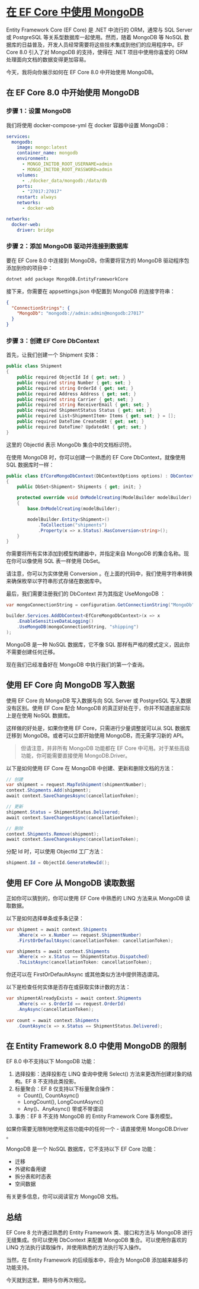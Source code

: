 # [在 EF Core 中使用 MongoDB](https://antondevtips.com/blog/getting-started-with-mongodb-in-ef-core)

Entity Framework Core (EF Core) 是 .NET 中流行的 ORM，通常与 SQL Server 或 PostgreSQL 等关系型数据库一起使用。然而，随着 MongoDB 等 NoSQL 数据库的日益普及，开发人员经常需要将这些技术集成到他们的应用程序中。EF Core 8.0 引入了对 MongoDB 的支持，使得在 .NET 项目中使用你喜爱的 ORM 处理面向文档的数据变得更加容易。

今天，我将向你展示如何在 EF Core 8.0 中开始使用 MongoDB。

## 在 EF Core 8.0 中开始使用 MongoDB

### 步骤 1：设置 MongoDB

我们将使用 docker-compose-yml 在 docker 容器中设置 MongoDB：

```yaml
services:
  mongodb:
    image: mongo:latest
    container_name: mongodb
    environment:
      - MONGO_INITDB_ROOT_USERNAME=admin
      - MONGO_INITDB_ROOT_PASSWORD=admin
    volumes:
      - ./docker_data/mongodb:/data/db
    ports:
      - "27017:27017"
    restart: always
    networks:
      - docker-web

networks:
  docker-web:
    driver: bridge
```

### 步骤 2：添加 MongoDB 驱动并连接到数据库

要在 EF Core 8.0 中连接到 MongoDB，你需要将官方的 MongoDB 驱动程序包添加到你的项目中：

```bash
dotnet add package MongoDB.EntityFrameworkCore
```

接下来，你需要在 appsettings.json 中配置到 MongoDB 的连接字符串：

```json
{
  "ConnectionStrings": {
    "MongoDb": "mongodb://admin:admin@mongodb:27017"
  }
}
```

### 步骤 3：创建 EF Core DbContext

首先，让我们创建一个 Shipment 实体：

```csharp
public class Shipment
{
    public required ObjectId Id { get; set; }
    public required string Number { get; set; }
    public required string OrderId { get; set; }
    public required Address Address { get; set; }
    public required string Carrier { get; set; }
    public required string ReceiverEmail { get; set; }
    public required ShipmentStatus Status { get; set; }
    public required List<ShipmentItem> Items { get; set; } = [];
    public required DateTime CreatedAt { get; set; }
    public required DateTime? UpdatedAt { get; set; }
}
```

这里的 ObjectId 表示 MongoDb 集合中的文档标识符。

在使用 MongoDB 时，你可以创建一个熟悉的 EF Core DbContext，就像使用 SQL 数据库时一样：

```csharp
public class EfCoreMongoDbContext(DbContextOptions options) : DbContext(options)
{
    public DbSet<Shipment> Shipments { get; init; }

    protected override void OnModelCreating(ModelBuilder modelBuilder)
    {
        base.OnModelCreating(modelBuilder);

        modelBuilder.Entity<Shipment>()
            .ToCollection("shipments")
            .Property(x => x.Status).HasConversion<string>();
    }
}
```

你需要将所有实体添加到模型构建器中，并指定来自 MongoDB 的集合名称。现在你可以像使用 SQL 表一样使用 DbSet。

请注意，你可以为实体使用 Conversion 。在上面的代码中，我们使用字符串转换来确保枚举以字符串形式存储在数据库中。

最后，我们需要注册我们的 DbContext 并为其指定 UseMongoDB ：

```csharp
var mongoConnectionString = configuration.GetConnectionString("MongoDb")!;

builder.Services.AddDbContext<EfCoreMongoDbContext>(x => x
    .EnableSensitiveDataLogging()
    .UseMongoDB(mongoConnectionString, "shipping")
);
```

MongoDB 是一种 NoSQL 数据库，它不像 SQL 那样有严格的模式定义，因此你不需要创建任何迁移。

现在我们已经准备好在 MongoDB 中执行我们的第一个查询。

## 使用 EF Core 向 MongoDB 写入数据

使用 EF Core 向 MongoDB 写入数据与向 SQL Server 或 PostgreSQL 写入数据没有区别。使用 EF Core 配合 MongoDB 的真正好处在于，你并不知道底层实际上是在使用 NoSQL 数据库。

这样做的好处是，如果你使用 EF Core，只需进行少量调整就可以从 SQL 数据库迁移到 MongoDB。或者可以立即开始使用 MongoDB，而无需学习新的 API。

> 但请注意，并非所有 MongoDB 功能都在 EF Core 中可用。对于某些高级功能，你可能需要直接使用 MongoDB.Driver。

以下是如何使用 EF Core 在 MongoDB 中创建、更新和删除文档的方法：

```csharp
// 创建
var shipment = request.MapToShipment(shipmentNumber);
context.Shipments.Add(shipment);
await context.SaveChangesAsync(cancellationToken);

// 更新
shipment.Status = ShipmentStatus.Delivered;
await context.SaveChangesAsync(cancellationToken);

// 删除
context.Shipments.Remove(shipment);
await context.SaveChangesAsync(cancellationToken);
```

分配 Id 时，可以使用 ObjectId 工厂方法：

```csharp
shipment.Id = ObjectId.GenerateNewId();
```

## 使用 EF Core 从 MongoDB 读取数据

正如你可以猜到的，你可以使用 EF Core 中熟悉的 LINQ 方法来从 MongoDB 读取数据。

以下是如何选择单条或多条记录：

```csharp
var shipment = await context.Shipments
    .Where(x => x.Number == request.ShipmentNumber)
    .FirstOrDefaultAsync(cancellationToken: cancellationToken);

var shipments = await context.Shipments
    .Where(x => x.Status == ShipmentStatus.Dispatched)
    .ToListAsync(cancellationToken: cancellationToken);
```

你还可以在 FirstOrDefaultAsync 或其他类似方法中提供筛选谓词。

以下是检查任何实体是否存在或获取实体计数的方法：

```csharp
var shipmentAlreadyExists = await context.Shipments
    .Where(s => s.OrderId == request.OrderId)
    .AnyAsync(cancellationToken);
    
var count = await context.Shipments
    .CountAsync(x => x.Status == ShipmentStatus.Delivered);
```

## 在 Entity Framework 8.0 中使用 MongoDB 的限制

EF 8.0 中不支持以下 MongoDB 功能：

1. 选择投影：选择投影在 LINQ 查询中使用 Select() 方法来更改所创建对象的结构。EF 8 不支持此类投影。
2. 标量聚合：EF 8 仅支持以下标量聚合操作：
    - Count(), CountAsync()
    - LongCount(), LongCountAsync()
    - Any()、AnyAsync() 带或不带谓词
3. 事务：EF 8 不支持 MongoDB 的 Entity Framework Core 事务模型。

如果你需要无限制地使用这些功能中的任何一个 - 请直接使用 MongoDB.Driver 。

MongoDB 是一个 NoSQL 数据库，它不支持以下 EF Core 功能：

- 迁移
- 外键和备用键
- 拆分表和时态表
- 空间数据

有关更多信息，你可以阅读官方 MongoDB 文档。

## 总结

EF Core 8 允许通过熟悉的 Entity Framework 类、接口和方法与 MongoDB 进行无缝集成。你可以使用 DbContext 来配置 MongoDB 集合。可以使用你喜欢的 LINQ 方法执行读取操作，并使用熟悉的方法执行写入操作。

当然，在 Entity Framework 的后续版本中，将会为 MongoDB 添加越来越多的功能支持。

今天就到这里。期待与你再次相见。
